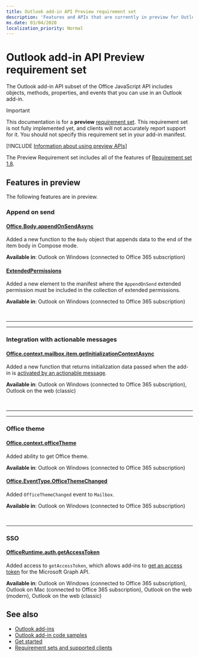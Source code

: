 ```yaml
---
title: Outlook add-in API Preview requirement set
description: 'Features and APIs that are currently in preview for Outlook Add-ins and the Office JavaScript APIs.'
ms.date: 03/04/2020
localization_priority: Normal
---
```


# Outlook add-in API Preview requirement set

The Outlook add-in API subset of the Office JavaScript API includes objects, methods, properties, and events that you can use in an Outlook add-in.

> [!IMPORTANT]
> This documentation is for a **preview** [requirement set](../../requirement-sets/outlook-api-requirement-sets.md). This requirement set is not fully implemented yet, and clients will not accurately report support for it. You should not specify this requirement set in your add-in manifest.

[!INCLUDE [Information about using preview APIs](../../../includes/using-preview-apis-host.md)]

The Preview Requirement set includes all of the features of [Requirement set 1.8](../requirement-set-1.8/outlook-requirement-set-1.8.md).

## Features in preview

The following features are in preview.

### Append on send

#### [Office.Body.appendOnSendAsync](/javascript/api/outlook/office.body?view=outlook-js-preview#appendonsendasync-data--options--callback-)

Added a new function to the `Body` object that appends data to the end of the item body in Compose mode.

**Available in**: Outlook on Windows (connected to Office 365 subscription)

#### [ExtendedPermissions](../../manifest/extendedpermissions.md)

Added a new element to the manifest where the `AppendOnSend` extended permission must be included in the collection of extended permissions.

**Available in**: Outlook on Windows (connected to Office 365 subscription)

<br>

---

---

### Integration with actionable messages

#### [Office.context.mailbox.item.getInitializationContextAsync](office.context.mailbox.item.md#methods)

Added a new function that returns initialization data passed when the add-in is [activated by an actionable message](/outlook/actionable-messages/invoke-add-in-from-actionable-message).

**Available in**: Outlook on Windows (connected to Office 365 subscription), Outlook on the web (classic)

<br>

---

---

### Office theme

#### [Office.context.officeTheme](/javascript/api/office/office.context#officetheme)

Added ability to get Office theme.

**Available in**: Outlook on Windows (connected to Office 365 subscription)

#### [Office.EventType.OfficeThemeChanged](/javascript/api/office/office.eventtype)

Added `OfficeThemeChanged` event to `Mailbox`.

**Available in**: Outlook on Windows (connected to Office 365 subscription)

<br>

---

### SSO

#### [OfficeRuntime.auth.getAccessToken](../../../develop/sso-in-office-add-ins.md#sso-api-reference)

Added access to `getAccessToken`, which allows add-ins to [get an access token](../../../outlook/authenticate-a-user-with-an-sso-token.md) for the Microsoft Graph API.

**Available in**: Outlook on Windows (connected to Office 365 subscription), Outlook on Mac (connected to Office 365 subscription), Outlook on the web (modern), Outlook on the web (classic)

## See also

- [Outlook add-ins](../../../outlook/outlook-add-ins-overview.md)
- [Outlook add-in code samples](https://developer.microsoft.com/outlook/gallery/?filterBy=Outlook,Samples,Add-ins)
- [Get started](../../../quickstarts/outlook-quickstart.md)
- [Requirement sets and supported clients](../../requirement-sets/outlook-api-requirement-sets.md)
